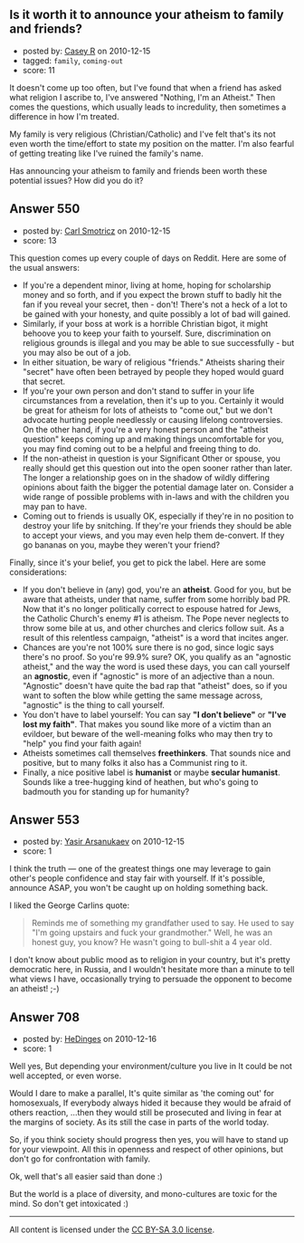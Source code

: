 ## Is it worth it to announce your atheism to family and friends?

- posted by: [Casey R](https://stackexchange.com/users/-1/178-casey-r) on 2010-12-15
- tagged: `family`, `coming-out`
- score: 11

It doesn't come up too often, but I've found that when a friend has asked what religion I ascribe to, I've answered "Nothing, I'm an Atheist."  Then comes the questions, which usually leads to incredulity, then sometimes a difference in how I'm treated.

My family is very religious (Christian/Catholic) and I've felt that's its not even worth the time/effort to state my position on the matter.  I'm also fearful of getting treating like I've ruined the family's name.

Has announcing your atheism to family and friends been worth these potential issues?  How did you do it?


## Answer 550

- posted by: [Carl Smotricz](https://stackexchange.com/users/-1/228-carl-smotricz) on 2010-12-15
- score: 13

This question comes up every couple of days on Reddit. Here are some of the usual answers:

* If you're a dependent minor, living at home, hoping for scholarship money and so forth, and if you expect the brown stuff to badly hit the fan if you reveal your secret, then - don't! There's not a heck of a lot to be gained with your honesty, and quite possibly a lot of bad will gained.
* Similarly, if your boss at work is a horrible Christian bigot, it might behoove you to keep your faith to yourself. Sure, discrimination on religious grounds is illegal and you may be able to sue successfully - but you may also be out of a job.
* In either situation, be wary of religious "friends." Atheists sharing their "secret" have often been betrayed by people they hoped would guard that secret.
* If you're your own person and don't stand to suffer in your life circumstances from a revelation, then it's up to you. Certainly it would be great for atheism for lots of atheists to "come out," but we don't advocate hurting people needlessly or causing lifelong controversies. On the other hand, if you're a very honest person and the "atheist question" keeps coming up and making things uncomfortable for you, you may find coming out to be a helpful and freeing thing to do.
* If the non-atheist in question is your Significant Other or spouse, you really should get this question out into the open sooner rather than later. The longer a relationship goes on in the shadow of wildly differing opinions about faith the bigger the potential damage later on. Consider a wide range of possible problems with in-laws and with the children you may pan to have.
* Coming out to friends is usually OK, especially if they're in no position to destroy your life by snitching. If they're your friends they should be able to accept your views, and you may even help them de-convert. If they go bananas on you, maybe they weren't your friend?

Finally, since it's your belief, you get to pick the label. Here are some considerations:

* If you don't believe in (any) god, you're an **atheist**. Good for you, but be aware that atheists, under that name, suffer from some horribly bad PR. Now that it's no longer politically correct to espouse hatred for Jews, the Catholic Church's enemy #1 is atheism. The Pope never neglects to throw some bile at us, and other churches and clerics follow suit. As a result of this relentless campaign, "atheist" is a word that incites anger.
* Chances are you're not 100% sure there is no god, since logic says there's no proof. So you're 99.9% sure? OK, you qualify as an "agnostic atheist," and the way the word is used these days, you can call yourself an **agnostic**, even if "agnostic" is more of an adjective than a noun. "Agnostic" doesn't have quite the bad rap that "atheist" does, so if you want to soften the blow while getting the same message across, "agnostic" is the thing to call yourself.
* You don't have to label yourself: You can say **"I don't believe"** or **"I've lost my faith"**. That makes you sound like more of a victim than an evildoer, but beware of the well-meaning folks who may then try to "help" you find your faith again!
* Atheists sometimes call themselves **freethinkers**. That sounds nice and positive, but to many folks it also has a Communist ring to it.
* Finally, a nice positive label is **humanist** or maybe **secular humanist**. Sounds like a tree-hugging kind of heathen, but who's going to badmouth you for standing up for humanity?


## Answer 553

- posted by: [Yasir Arsanukaev](https://stackexchange.com/users/-1/197-yasir-arsanukaev) on 2010-12-15
- score: 1

I think the truth — one of the greatest things one may leverage to gain other's people confidence and stay fair with yourself. If it's possible, announce ASAP, you won't be caught up on holding something back.

I liked the George Carlins quote:
> Reminds me of something my grandfather used to say. He used to say "I'm going upstairs and fuck your grandmother." Well, he was an honest guy, you know? He wasn't going to bull-shit a 4 year old.

I don't know about public mood as to religion in your country, but it's pretty democratic here, in Russia, and I wouldn't hesitate more than a minute to tell what views I have, occasionally trying to persuade the opponent to become an atheist! ;-)


## Answer 708

- posted by: [HeDinges](https://stackexchange.com/users/-1/137-hedinges) on 2010-12-16
- score: 1

Well yes, But depending your environment/culture you live in It could be not well accepted, or even worse.

Would I dare to make a parallel, It's quite similar as 'the coming out' for homosexuals, If everybody always hided it because they would be afraid of others reaction, ...then they would still be prosecuted and living in fear at the margins of society. As its still the case in parts of the world today.

So, if you think society should progress then yes, you will have to stand up for your viewpoint. All this in openness and respect of other opinions, but don't go for confrontation with family.


Ok, well that's all easier said than done :) 

But the world is a place of diversity, and mono-cultures are toxic for the mind. So don't get intoxicated :)
  





---

All content is licensed under the [CC BY-SA 3.0 license](https://creativecommons.org/licenses/by-sa/3.0/).
